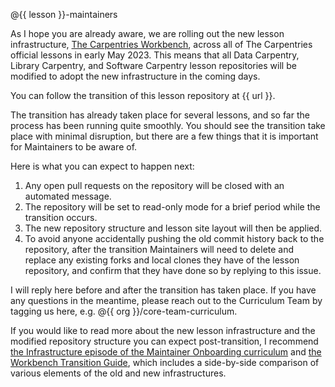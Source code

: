 @{{ lesson }}-maintainers

As I hope you are already aware, we are rolling out the new lesson infrastructure, [The Carpentries Workbench](https://carpentries.github.io/workbench/), across all of The Carpentries official lessons in early May 2023. This means that all Data Carpentry, Library Carpentry, and Software Carpentry lesson repositories will be modified to adopt the new infrastructure in the coming days.

You can follow the transition of this lesson repository at {{ url }}.

The transition has already taken place for several lessons, and so far the process has been running quite smoothly. You should see the transition take place with minimal disruption, but there are a few things that it is important for Maintainers to be aware of. 

Here is what you can expect to happen next:

1. Any open pull requests on the repository will be closed with an automated message.
2. The repository will be set to read-only mode for a brief period while the transition occurs.
3. The new repository structure and lesson site layout will then be applied.
4. To avoid anyone accidentally pushing the old commit history back to the repository, after the transition Maintainers will need to delete and replace any existing forks and local clones they have of the lesson repository, and confirm that they have done so by replying to this issue.

I will reply here before and after the transition has taken place. If you have any questions in the meantime, please reach out to the Curriculum Team by tagging us here, e.g. @{{ org }}/core-team-curriculum.

If you would like to read more about the new lesson infrastructure and the modified repository structure you can expect post-transition, I recommend [the Infrastructure episode of the Maintainer Onboarding curriculum](https://carpentries.github.io/maintainer-onboarding/05-infrastructure.html) and [the Workbench Transition Guide](https://carpentries.github.io/workbench/transition-guide.html), which includes a side-by-side comparison of various elements of the old and new infrastructures.


